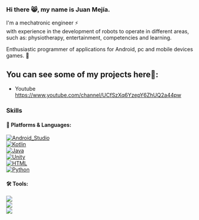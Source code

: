 ### Hi there 😸, my name is Juan Mejía.

I'm a mechatronic engineer ⚡
</br>
with experience in the development of robots to operate in different areas,
</br>
such as: physiotherapy, entertainment, competencies and learning.

Enthusiastic programmer of applications for Android, pc and mobile devices games. 🚀


## You can see some of my projects here🎨:
- Youtube https://www.youtube.com/channel/UCfSzXq6YzepY6ZhUQ2a44pw

### Skills
#### 💪 Platforms & Languages:

[![Android_Studio](https://img.shields.io/badge/Android-3DDC84?style=for-the-badge&logo=android-studio&logoColor=white&labelColor=blue)]()
</br>
[![Kotlin](https://img.shields.io/badge/Kotlin-FFCA28?style=for-the-badge&logo=kotlin&logoColor=white&labelColor=red)]()
</br>
[![Java](https://img.shields.io/badge/Java-007396?style=for-the-badge&logo=java&logoColor=white&labelColor=red)]()
</br>
[![Unity](https://img.shields.io/badge/Unity-434141?style=for-the-badge&logo=unity&logoColor=white&labelColor=black)]()
</br>
[![HTML](https://img.shields.io/badge/Html-8BC34A?style=for-the-badge&logo=html&logoColor=white&labelColor=black)]()
</br>
[![Python](https://img.shields.io/badge/Python-FF7272?style=for-the-badge&logo=python&logoColor=yellow&labelColor=434141)]()

#### 🛠 Tools:
<p>
  <img src="https://img.shields.io/badge/Firebase-FFCA28?style=flat-square&logo=Firebase&logoColor=black"/>
  </br>
  <img src="https://img.shields.io/badge/Git-F05032?style=flat-square&logo=Git&logoColor=white"/>
  </br>
  <img src="https://img.shields.io/badge/Github-FFFFFF?style=flat-square&logo=Github&logoColor=black"/>
</p>
<!--
**JUANES545/JUANES545** is a ✨ _special_ ✨ repository because its `README.md` (this file) appears on your GitHub profile.

Here are some ideas to get you started:

- 🔭 I’m currently working on ...
- 🌱 I’m currently learning ...
- 👯 I’m looking to collaborate on ...
- 🤔 I’m looking for help with ...
- 💬 Ask me about ...
- 📫 How to reach me: ...
- 😄 Pronouns: ...
- ⚡ Fun fact: ...
-->
